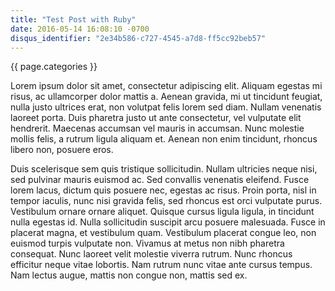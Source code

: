 ```yaml
---
title: "Test Post with Ruby"
date: 2016-05-14 16:08:10 -0700
disqus_identifier: "2e34b586-c727-4545-a7d8-ff5cc92beb57"
---
```


{{ page.categories }} 

Lorem ipsum dolor sit amet, consectetur adipiscing elit. Aliquam egestas mi risus, ac ullamcorper dolor mattis a. Aenean gravida, mi ut tincidunt feugiat, nulla justo ultrices erat, non volutpat felis lorem sed diam. Nullam venenatis laoreet porta. Duis pharetra justo ut ante consectetur, vel vulputate elit hendrerit. Maecenas accumsan vel mauris in accumsan. Nunc molestie mollis felis, a rutrum ligula aliquam et. Aenean non enim tincidunt, rhoncus libero non, posuere eros.

Duis scelerisque sem quis tristique sollicitudin. Nullam ultricies neque nisi, sed pulvinar mauris euismod ac. Sed convallis venenatis eleifend. Fusce lorem lacus, dictum quis posuere nec, egestas ac risus. Proin porta, nisl in tempor iaculis, nunc nisi gravida felis, sed rhoncus est orci vulputate purus. Vestibulum ornare ornare aliquet. Quisque cursus ligula ligula, in tincidunt nulla egestas id. Nulla sollicitudin suscipit arcu posuere malesuada. Fusce in placerat magna, et vestibulum quam. Vestibulum placerat congue leo, non euismod turpis vulputate non. Vivamus at metus non nibh pharetra consequat. Nunc laoreet velit molestie viverra rutrum. Nunc rhoncus efficitur neque vitae lobortis. Nam rutrum nunc vitae ante cursus tempus. Nam lectus augue, mattis non congue non, mattis sed ex.